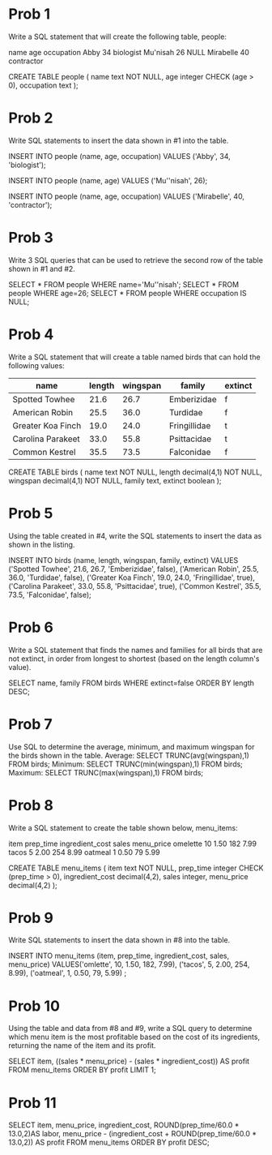# Prob 1
Write a SQL statement that will create the following table, people:

name	age	occupation
Abby	34	biologist
Mu'nisah	26	NULL
Mirabelle	40	contractor

CREATE TABLE people (
  name text NOT NULL,
  age integer CHECK (age > 0),
  occupation text
);

# Prob 2
Write SQL statements to insert the data shown in #1 into the table.

INSERT INTO people
 (name, age, occupation)
 VALUES ('Abby', 34, 'biologist');

INSERT INTO people
(name, age)
VALUES ('Mu''nisah', 26);

INSERT INTO people
(name, age, occupation)
VALUES ('Mirabelle', 40, 'contractor');

# Prob 3
Write 3 SQL queries that can be used to retrieve the second row of the table shown in #1 and #2.

SELECT * FROM people WHERE name='Mu''nisah';
SELECT * FROM people WHERE age=26;
SELECT * FROM people WHERE occupation IS NULL;

# Prob 4
Write a SQL statement that will create a table named birds that can hold the following values:

| name | length | wingspan | family | extinct |
| --- | --- | --- | --- | --- |
| Spotted Towhee | 21.6 | 26.7 | Emberizidae | f |
| American Robin | 25.5 | 36.0 | Turdidae | f |
| Greater Koa Finch | 19.0 | 24.0 | Fringillidae | t |
| Carolina Parakeet | 33.0 | 55.8 | Psittacidae | t |
| Common Kestrel | 35.5 | 73.5 | Falconidae | f |

CREATE TABLE birds (
  name text NOT NULL,
  length decimal(4,1) NOT NULL,
  wingspan decimal(4,1) NOT NULL,
  family text,
  extinct boolean
);

# Prob 5
Using the table created in #4, write the SQL statements to insert the data as shown in the listing.

INSERT INTO birds
(name, length, wingspan, family, extinct)
VALUES ('Spotted Towhee', 21.6, 26.7, 'Emberizidae', false),
('American Robin', 25.5, 36.0, 'Turdidae', false),
('Greater Koa Finch', 19.0, 24.0, 'Fringillidae', true),
('Carolina Parakeet', 33.0, 55.8, 'Psittacidae', true),
('Common Kestrel', 35.5, 73.5, 'Falconidae', false);

# Prob 6
Write a SQL statement that finds the names and families for all birds that are not extinct, in order from longest to shortest (based on the length column's value).

SELECT name, family FROM birds WHERE extinct=false ORDER BY length DESC;

# Prob 7
Use SQL to determine the average, minimum, and maximum wingspan for the birds shown in the table.
Average: SELECT TRUNC(avg(wingspan),1) FROM birds;
Minimum: SELECT TRUNC(min(wingspan),1) FROM birds;
Maximum: SELECT TRUNC(max(wingspan),1) FROM birds;

# Prob 8
Write a SQL statement to create the table shown below, menu_items:

item	prep_time	ingredient_cost	sales	menu_price
omelette	10	1.50	182	7.99
tacos	5	2.00	254	8.99
oatmeal	1	0.50	79	5.99

CREATE TABLE menu_items (
item text NOT NULL,
prep_time integer CHECK (prep_time > 0), 
ingredient_cost decimal(4,2),
sales integer,
menu_price decimal(4,2)
);

# Prob 9
Write SQL statements to insert the data shown in #8 into the table.

INSERT INTO menu_items 
(item, prep_time, ingredient_cost, sales, menu_price)
VALUES('omlette', 10, 1.50, 182, 7.99),
('tacos', 5, 2.00, 254, 8.99),
('oatmeal', 1, 0.50, 79, 5.99)
;

# Prob 10
Using the table and data from #8 and #9, write a SQL query to determine which menu item is the most profitable based on the cost of its ingredients, returning the name of the item and its profit.

SELECT item, ((sales * menu_price) - (sales * ingredient_cost)) AS profit FROM menu_items ORDER BY profit LIMIT 1;

# Prob 11
SELECT item, menu_price, ingredient_cost, ROUND(prep_time/60.0 * 13.0,2)AS labor, menu_price - (ingredient_cost + ROUND(prep_time/60.0 * 13.0,2)) AS profit
FROM menu_items
ORDER BY profit DESC;
